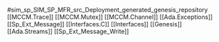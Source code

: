#sim_sp_SIM_SP_MFR_src_Deployment_generated_genesis_repository
[[MCCM.Trace]]
[[MCCM.Mutex]]
[[MCCM.Channel]]
[[Ada.Exceptions]]
[[Sp_Ext_Message]]
[[Interfaces.C]]
[[Interfaces]]
[[Genesis]]
[[Ada.Streams]]
[[Sp_Ext_Message_Write]]
